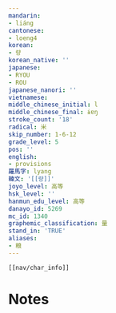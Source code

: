 ```yaml
---
mandarin:
- liáng
cantonese:
- loeng4
korean:
- 량
korean_native: ''
japanese:
- RYOU
- ROU
japanese_nanori: ''
vietnamese:
middle_chinese_initial: l
middle_chinese_final: ɨɐŋ
stroke_count: '18'
radical: 米
skip_number: 1-6-12
grade_level: 5
pos: ''
english:
- provisions
羅馬字: lyang
韓文: '[[량]]'
joyo_level: 高等
hsk_level: ''
hanmun_edu_level: 高等
danayo_id: 5269
mc_id: 1340
graphemic_classification: 量
stand_in: 'TRUE'
aliases:
- 粮
---
```

```meta-bind-embed
[[nav/char_info]]
```

# Notes
